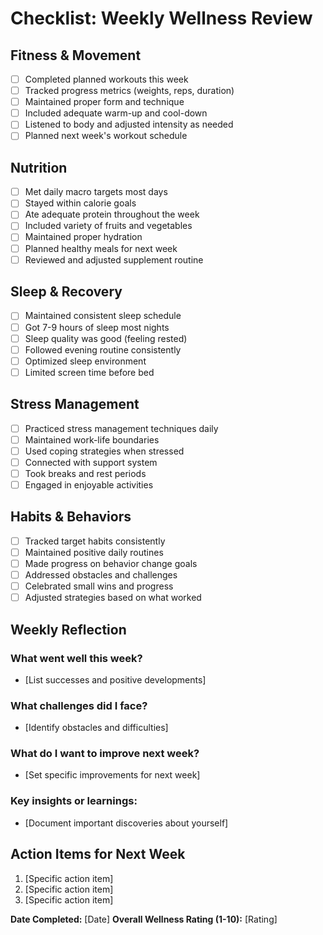 # Checklist: Weekly Wellness Review

## Fitness & Movement
- [ ] Completed planned workouts this week
- [ ] Tracked progress metrics (weights, reps, duration)
- [ ] Maintained proper form and technique
- [ ] Included adequate warm-up and cool-down
- [ ] Listened to body and adjusted intensity as needed
- [ ] Planned next week's workout schedule

## Nutrition
- [ ] Met daily macro targets most days
- [ ] Stayed within calorie goals
- [ ] Ate adequate protein throughout the week
- [ ] Included variety of fruits and vegetables
- [ ] Maintained proper hydration
- [ ] Planned healthy meals for next week
- [ ] Reviewed and adjusted supplement routine

## Sleep & Recovery
- [ ] Maintained consistent sleep schedule
- [ ] Got 7-9 hours of sleep most nights
- [ ] Sleep quality was good (feeling rested)
- [ ] Followed evening routine consistently
- [ ] Optimized sleep environment
- [ ] Limited screen time before bed

## Stress Management
- [ ] Practiced stress management techniques daily
- [ ] Maintained work-life boundaries
- [ ] Used coping strategies when stressed
- [ ] Connected with support system
- [ ] Took breaks and rest periods
- [ ] Engaged in enjoyable activities

## Habits & Behaviors
- [ ] Tracked target habits consistently
- [ ] Maintained positive daily routines
- [ ] Made progress on behavior change goals
- [ ] Addressed obstacles and challenges
- [ ] Celebrated small wins and progress
- [ ] Adjusted strategies based on what worked

## Weekly Reflection
### What went well this week?
- [List successes and positive developments]

### What challenges did I face?
- [Identify obstacles and difficulties]

### What do I want to improve next week?
- [Set specific improvements for next week]

### Key insights or learnings:
- [Document important discoveries about yourself]

## Action Items for Next Week
1. [Specific action item]
2. [Specific action item]  
3. [Specific action item]

**Date Completed:** [Date]
**Overall Wellness Rating (1-10):** [Rating] 
